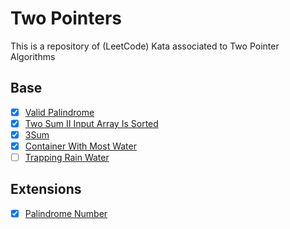 # Two Pointers

This is a repository of (LeetCode) Kata associated to Two Pointer Algorithms

## Base

- [x] [Valid Palindrome](https://leetcode.com/problems/valid-palindrome/description/)
- [x] [Two Sum II Input Array Is Sorted](<https://leetcode.com/problems/two-sum-ii-input-array-is-sorted/>)
- [x] [3Sum](https://leetcode.com/problems/3sum/description/)
- [x] [Container With Most Water](https://leetcode.com/problems/container-with-most-water/)
- [ ] [Trapping Rain Water](https://leetcode.com/problems/trapping-rain-water/)

## Extensions

- [x] [Palindrome Number](https://leetcode.com/problems/palindrome-number/description/)
